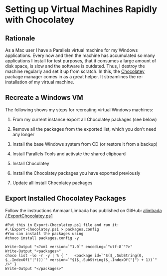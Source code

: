 # Setting up Virtual Machines Rapidly with Chocolatey

## Rationale

As a Mac user I have a Parallels virtual machine for my Windows applications. Every now and then the machine has accumulated so many applications I install for test purposes, that it consumes a large amount of disk space, is slow and the software is outdated. Thus, I destroy the machine regularly and set it up from scratch. In this, the [Chocolatey](https://www.chocolatey.org) package manager comes in as a great helper. It streamlines the re-installation of my virtual machine.

## Recreate a Windows VM

The following shows my steps for recreating virtual Windows machines:

1. From my current instance export all Chocolatey packages (see below)

1. Remove all the packages from the exported list, which you don't need any longer

1. Install the base Windows system from CD (or restore it from a backup)

1. Install Parallels Tools and activate the shared clipboard

1. Install Chocolatey

1. Install the Chocolatey packages you have exported previously

1. Update all install Chocolatey packages

## Export Installed Chocolatey Packages

Follow the instructions Ammaar Limbada has published on GitHub: [alimbada / ExportChocolatey.ps1](https://gist.github.com/alimbada/449ddf65b4ef9752eff3)

```
#Put this in Export-Chocolatey.ps1 file and run it:
#.\Export-Chocolatey.ps1 > packages.config
#You can install the packages using
#choco install packages.config -y

Write-Output "<?xml version=`"1.0`" encoding=`"utf-8`"?>"
Write-Output "<packages>"
choco list -lo -r -y | % { "   <package id=`"$($_.SubString(0, $_.IndexOf("|")))`" version=`"$($_.SubString($_.IndexOf("|") + 1))`" />" }
Write-Output "</packages>"
```
